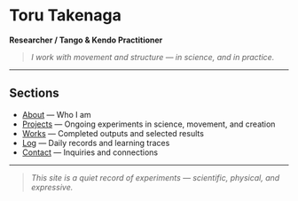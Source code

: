 # Toru Takenaga

**Researcher / Tango & Kendo Practitioner**
> *I work with movement and structure — in science, and in practice.*

---

## Sections

* [About](/about) — Who I am  
* [Projects](/projects) — Ongoing experiments in science, movement, and creation  
* [Works](/works) — Completed outputs and selected results  
* [Log](/log) — Daily records and learning traces  
* [Contact](/contact) — Inquiries and connections

---

> *This site is a quiet record of experiments — scientific, physical, and expressive.*
